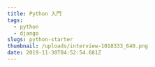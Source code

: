 ```yaml
---
title: Python 入門
tags:
  - python
  - django
slugs: python-starter
thumbnail: /uploads/interview-1018333_640.png
date: 2019-11-30T04:52:54.681Z
---
```


